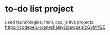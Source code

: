 # to-do list project
used technologies: html, css, js
live projects: https://codepen.io/eneskalaycidev/pen/bGyMYGE
